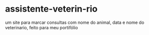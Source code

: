 # assistente-veterin-rio
um site para marcar consultas com nome do animal, data e nome do veterinario, feito para meu portifólio
